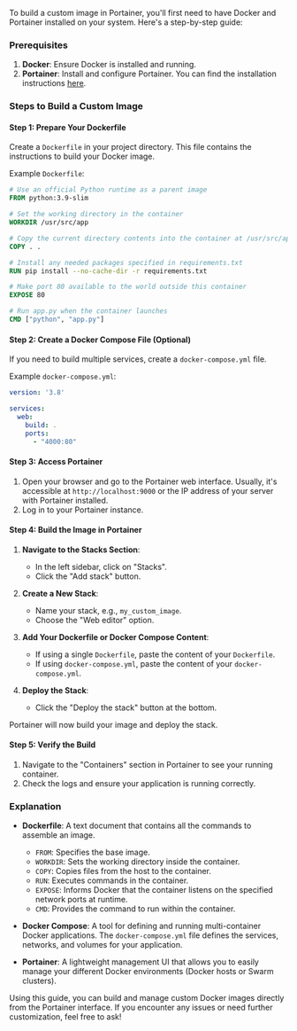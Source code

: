 To build a custom image in Portainer, you'll first need to have Docker and Portainer installed on your system. Here's a step-by-step guide:

### Prerequisites
1. **Docker**: Ensure Docker is installed and running.
2. **Portainer**: Install and configure Portainer. You can find the installation instructions [here](https://docs.portainer.io/start/install/server/docker).

### Steps to Build a Custom Image

#### Step 1: Prepare Your Dockerfile
Create a `Dockerfile` in your project directory. This file contains the instructions to build your Docker image.

Example `Dockerfile`:
```Dockerfile
# Use an official Python runtime as a parent image
FROM python:3.9-slim

# Set the working directory in the container
WORKDIR /usr/src/app

# Copy the current directory contents into the container at /usr/src/app
COPY . .

# Install any needed packages specified in requirements.txt
RUN pip install --no-cache-dir -r requirements.txt

# Make port 80 available to the world outside this container
EXPOSE 80

# Run app.py when the container launches
CMD ["python", "app.py"]
```

#### Step 2: Create a Docker Compose File (Optional)
If you need to build multiple services, create a `docker-compose.yml` file.

Example `docker-compose.yml`:
```yaml
version: '3.8'

services:
  web:
    build: .
    ports:
      - "4000:80"
```

#### Step 3: Access Portainer
1. Open your browser and go to the Portainer web interface. Usually, it's accessible at `http://localhost:9000` or the IP address of your server with Portainer installed.
2. Log in to your Portainer instance.

#### Step 4: Build the Image in Portainer

1. **Navigate to the Stacks Section**:
   - In the left sidebar, click on "Stacks".
   - Click the "Add stack" button.

2. **Create a New Stack**:
   - Name your stack, e.g., `my_custom_image`.
   - Choose the "Web editor" option.

3. **Add Your Dockerfile or Docker Compose Content**:
   - If using a single `Dockerfile`, paste the content of your `Dockerfile`.
   - If using `docker-compose.yml`, paste the content of your `docker-compose.yml`.

4. **Deploy the Stack**:
   - Click the "Deploy the stack" button at the bottom.

Portainer will now build your image and deploy the stack.

#### Step 5: Verify the Build
1. Navigate to the "Containers" section in Portainer to see your running container.
2. Check the logs and ensure your application is running correctly.

### Explanation
- **Dockerfile**: A text document that contains all the commands to assemble an image.
  - `FROM`: Specifies the base image.
  - `WORKDIR`: Sets the working directory inside the container.
  - `COPY`: Copies files from the host to the container.
  - `RUN`: Executes commands in the container.
  - `EXPOSE`: Informs Docker that the container listens on the specified network ports at runtime.
  - `CMD`: Provides the command to run within the container.

- **Docker Compose**: A tool for defining and running multi-container Docker applications. The `docker-compose.yml` file defines the services, networks, and volumes for your application.

- **Portainer**: A lightweight management UI that allows you to easily manage your different Docker environments (Docker hosts or Swarm clusters).

Using this guide, you can build and manage custom Docker images directly from the Portainer interface. If you encounter any issues or need further customization, feel free to ask!
